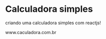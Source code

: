 <h1>Calculadora simples</h1>
<p> criando uma calculadora simples com reactjs!</p>
<p href="https://calculadoragreg.vercel.app/">www.caculadora.com.br</p>
